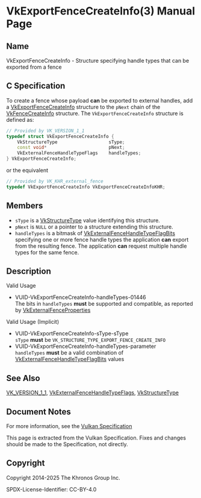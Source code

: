 # VkExportFenceCreateInfo(3) Manual Page

## Name

VkExportFenceCreateInfo - Structure specifying handle types that can be exported from a fence



## [](#_c_specification)C Specification

To create a fence whose payload **can** be exported to external handles, add a [VkExportFenceCreateInfo](https://registry.khronos.org/vulkan/specs/latest/man/html/VkExportFenceCreateInfo.html) structure to the `pNext` chain of the [VkFenceCreateInfo](https://registry.khronos.org/vulkan/specs/latest/man/html/VkFenceCreateInfo.html) structure. The `VkExportFenceCreateInfo` structure is defined as:

```c++
// Provided by VK_VERSION_1_1
typedef struct VkExportFenceCreateInfo {
    VkStructureType                   sType;
    const void*                       pNext;
    VkExternalFenceHandleTypeFlags    handleTypes;
} VkExportFenceCreateInfo;
```

or the equivalent

```c++
// Provided by VK_KHR_external_fence
typedef VkExportFenceCreateInfo VkExportFenceCreateInfoKHR;
```

## [](#_members)Members

- `sType` is a [VkStructureType](https://registry.khronos.org/vulkan/specs/latest/man/html/VkStructureType.html) value identifying this structure.
- `pNext` is `NULL` or a pointer to a structure extending this structure.
- `handleTypes` is a bitmask of [VkExternalFenceHandleTypeFlagBits](https://registry.khronos.org/vulkan/specs/latest/man/html/VkExternalFenceHandleTypeFlagBits.html) specifying one or more fence handle types the application **can** export from the resulting fence. The application **can** request multiple handle types for the same fence.

## [](#_description)Description

Valid Usage

- [](#VUID-VkExportFenceCreateInfo-handleTypes-01446)VUID-VkExportFenceCreateInfo-handleTypes-01446  
  The bits in `handleTypes` **must** be supported and compatible, as reported by [VkExternalFenceProperties](https://registry.khronos.org/vulkan/specs/latest/man/html/VkExternalFenceProperties.html)

Valid Usage (Implicit)

- [](#VUID-VkExportFenceCreateInfo-sType-sType)VUID-VkExportFenceCreateInfo-sType-sType  
  `sType` **must** be `VK_STRUCTURE_TYPE_EXPORT_FENCE_CREATE_INFO`
- [](#VUID-VkExportFenceCreateInfo-handleTypes-parameter)VUID-VkExportFenceCreateInfo-handleTypes-parameter  
  `handleTypes` **must** be a valid combination of [VkExternalFenceHandleTypeFlagBits](https://registry.khronos.org/vulkan/specs/latest/man/html/VkExternalFenceHandleTypeFlagBits.html) values

## [](#_see_also)See Also

[VK\_VERSION\_1\_1](https://registry.khronos.org/vulkan/specs/latest/man/html/VK_VERSION_1_1.html), [VkExternalFenceHandleTypeFlags](https://registry.khronos.org/vulkan/specs/latest/man/html/VkExternalFenceHandleTypeFlags.html), [VkStructureType](https://registry.khronos.org/vulkan/specs/latest/man/html/VkStructureType.html)

## [](#_document_notes)Document Notes

For more information, see the [Vulkan Specification](https://registry.khronos.org/vulkan/specs/latest/html/vkspec.html#VkExportFenceCreateInfo)

This page is extracted from the Vulkan Specification. Fixes and changes should be made to the Specification, not directly.

## [](#_copyright)Copyright

Copyright 2014-2025 The Khronos Group Inc.

SPDX-License-Identifier: CC-BY-4.0